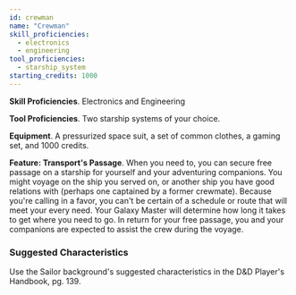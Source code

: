 ```yaml
---
id: crewman
name: "Crewman"
skill_proficiencies:
  - electronics
  - engineering
tool_proficiencies:
  - starship_system
starting_credits: 1000
---
```


__Skill Proficiencies__. Electronics and Engineering

__Tool Proficiencies__. Two starship systems of your choice.

__Equipment__. A pressurized space suit, a set of common clothes, a gaming set, and 1000 credits.

__Feature: Transport's Passage__. When you need to, you can secure free passage on a starship for yourself and your adventuring
companions. You might voyage on the ship you served on, or another ship you have good relations with (perhaps one captained
by a former crewmate). Because you're calling in a favor, you can't be certain of a schedule or route that will meet your
every need. Your Galaxy Master will determine how long it takes to get where you need to go. In return for your free passage,
you and your companions are expected to assist the crew during the voyage.

<div class="hr"></div>

### Suggested Characteristics
Use the Sailor background's suggested characteristics in the D&D Player's Handbook, pg. 139.
